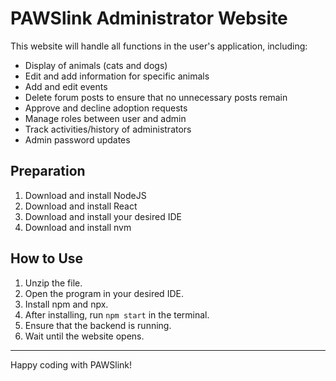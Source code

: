 # PAWSlink Administrator Website

This website will handle all functions in the user's application, including:

- Display of animals (cats and dogs)
- Edit and add information for specific animals
- Add and edit events
- Delete forum posts to ensure that no unnecessary posts remain
- Approve and decline adoption requests
- Manage roles between user and admin
- Track activities/history of administrators
- Admin password updates

## Preparation

1. Download and install NodeJS
2. Download and install React
3. Download and install your desired IDE
4. Download and install nvm

## How to Use

1. Unzip the file.
2. Open the program in your desired IDE.
3. Install npm and npx.
4. After installing, run `npm start` in the terminal.
5. Ensure that the backend is running.
6. Wait until the website opens.

---

Happy coding with PAWSlink!
